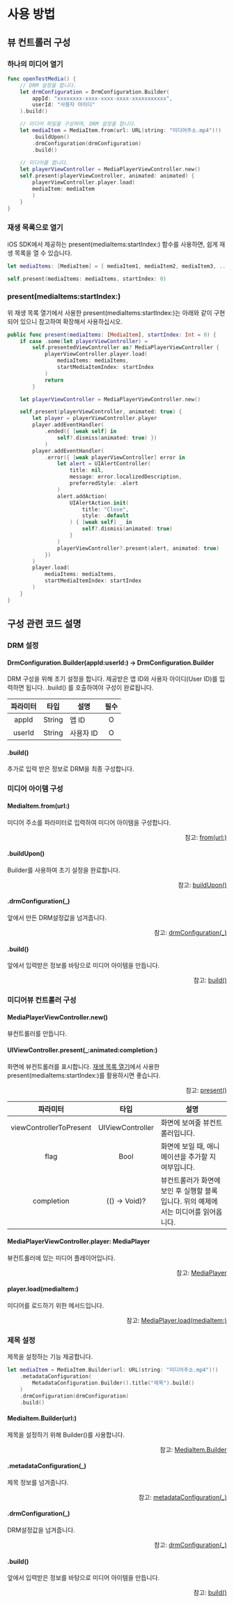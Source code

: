 # 사용 방법

## 뷰 컨트롤러 구성

### 하나의 미디어 열기

```swift
func openTestMedia() {
    // DRM 설정을 합니다.
    let drmConfiguration = DrmConfiguration.Builder(
        appId: "xxxxxxxx-xxxx-xxxx-xxxx-xxxxxxxxxxx",
        userId: "사용자 아이디"
    ).build()

    // 미디어 파일을 구성하며, DRM 설정을 합니다.
    let mediaItem = MediaItem.from(url: URL(string: "미디어주소.mp4")!)
        .buildUpon()
        .drmConfiguration(drmConfiguration)
        .build()
	
    // 미디어를 엽니다. 
    let playerViewController = MediaPlayerViewController.new()
    self.present(playerViewController, animated: animated) {
        playerViewController.player.load(
        mediaItem: mediaItem
        )
    }
}
```

### 재생 목록으로 열기
iOS SDK에서 제공하는 present(mediaItems:startIndex:) 함수를 사용하면, 쉽게 재생 목록을 열 수 있습니다.

```swift
let mediaItems: [MediaItem] = [ mediaItem1, mediaItem2, mediaItem3, ...]

self.present(mediaItems: mediaItems, startIndex: 0)
```

### present(mediaItems:startIndex:)
위 재생 목록 열기에서 사용한 present(mediaItems:startIndex:)는 아래와 같이 구현되어 있으니 참고하여 확장해서 사용하십시오.

```swift
public func present(mediaItems: [MediaItem], startIndex: Int = 0) {
    if case .some(let playerViewController) = 
        self.presentedViewController as? MediaPlayerViewController {
            playerViewController.player.load(
                mediaItems: mediaItems,
                startMediaItemIndex: startIndex
            )
            return
        }

    let playerViewController = MediaPlayerViewController.new()

    self.present(playerViewController, animated: true) {
        let player = playerViewController.player
        player.addEventHandler(
            .ended({ [weak self] in
                self?.dismiss(animated: true) })
            )
        player.addEventHandler(
            .error({ [weak playerViewController] error in
                let alert = UIAlertController(
                    title: nil,
                    message: error.localizedDescription,
                    preferredStyle: .alert
                )
                alert.addAction(
                    UIAlertAction.init(
                        title: "Close",
                        style: .default
                    ) { [weak self] _ in
                        self?.dismiss(animated: true)
                    }
                )
                playerViewController?.present(alert, animated: true)
            })
        )
        player.load(
            mediaItems: mediaItems,
            startMediaItemIndex: startIndex
        )
    }
}
```


## 구성 관련 코드 설명

### DRM 설정

#### DrmConfiguration.Builder(appId:userId:) -> DrmConfiguration.Builder
DRM 구성을 위해 초기 설정을 합니다. 제공받은 앱 ID와 사용자 아이디(User ID)를 입력하면 됩니다. .build() 를 호출하여야 구성이 완료됩니다.

|파라미터|타입|설명|필수|
|:--:|:--:|--|:--:|
|appId|String|앱 ID|O|
|userId|String|사용자 ID|O|

#### .build()
추가로 입력 받은 정보로 DRM을 최종 구성합니다.

### 미디어 아이템 구성

#### MediaItem.from(url:)
미디어 주소를 파라미터로 입력하여 미디어 아이템을 구성합니다.
<div align="right">
참고: <a href="../media_item/home.md#fromurl---mediaitem">from(url:)</a>
</div>

#### .buildUpon()
Builder를 사용하여 초기 설정을 완료합니다.
<div align="right">
참고: <a href="../media_item/home.md#buildupon---builder">buildUpon()</a>
</div>

#### .drmConfiguration(_)
앞에서 만든 DRM설정값을 넘겨줍니다.
<div align="right">
참고: <a href="../media_item/home.md#drmconfiguration_---builder">drmConfiguration(_)</a>
</div>

#### .build()
앞에서 입력받은 정보를 바탕으로 미디어 아이템을 만듭니다.
<div align="right">
참고: <a href="../media_item/home.md#build---mediaitem">build()</a>
</div>

### 미디어뷰 컨트롤러 구성

#### MediaPlayerViewController.new()
뷰컨트롤러를 만듭니다.

#### UIViewController.present(_:animated:completion:)
화면에 뷰컨트롤러를 표시합니다. [재생 목록 열기](#재생-목록으로-열기)에서 사용한 present(mediaItems:startIndex:)를 활용하시면 좋습니다.
<div align="right">
참고: <a href="https://developer.apple.com/documentation/uikit/uiviewcontroller/1621380-present">present()</a>
</div>

|파라미터|타입|설명|
|:--:|:--:|--|
|viewControllerToPresent|UIViewController|화면에 보여줄 뷰컨트롤러입니다.|
|flag|Bool|화면에 보일 때, 애니메이션을 추가할 지 여부입니다.|
|completion|(() -> Void)?|뷰컨트롤러가 화면에 보인 후 실행할 블록입니다. 위의 예제에서는 미디어를 읽어옵니다.|

#### MediaPlayerViewController.player: MediaPlayer
뷰컨트롤러에 있는 미디어 플레이어입니다.
<div align="right">
참고: <a href="../media_player/home.md">MediaPlayer</a>
</div>

#### player.load(mediaItem:)
미디어를 로드하기 위한 메서드입니다.
<div align="right">
참고: <a href="../media_player/methods/details.md#loadmediaitem">MediaPlayer.load(mediaItem:)</a>
</div>

### 제목 설정
제목을 설정하는 기능 제공합니다.
```swift
let mediaItem = MediaItem.Builder(url: URL(string: "미디어주소.mp4")!)
    .metadataConfiguration(
        MetadataConfiguration.Builder().title("제목").build()
    )
    .drmConfiguration(drmConfiguration)
    .build()
```

#### MediaItem.Builder(url:)
제목을 설정하기 위해 Builder()를 사용합니다.
<div align="right">
참고: <a href="../media_item/home.md#mediaitembuilder">MediaItem.Builder</a>
</div>

#### .metadataConfiguration(_)
제목 정보를 넘겨줍니다.
<div align="right">
참고: <a href="../media_item/home.md#metadataconfiguration_---builder">metadataConfiguration(_)</a>
</div>

#### .drmConfiguration(_)
DRM설정값을 넘겨줍니다.
<div align="right">
참고: <a href="../media_item/home.md#drmconfiguration_---builder">drmConfiguration(_)</a>
</div>

#### .build()
앞에서 입력받은 정보를 바탕으로 미디어 아이템을 만듭니다.
<div align="right">
참고: <a href="../media_item/home.md#build---mediaitem">build()</a>
</div>
